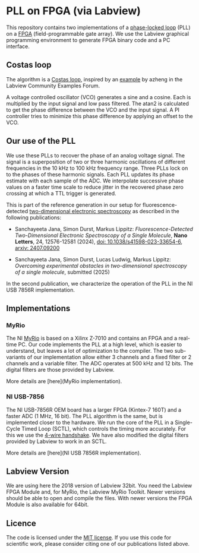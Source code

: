 # PLL on FPGA (via Labview)

This repository contains two implementations of a [phase-locked loop](https://en.wikipedia.org/wiki/Phase-locked_loop) (PLL) on a [FPGA](https://en.wikipedia.org/wiki/Field-programmable_gate_array) (field-programmable gate array). We use the Labview graphical programming environment to generate FPGA binary code and a PC interface.

## Costas loop

The algorithm is a [Costas loop](https://en.wikipedia.org/wiki/Costas_loop), inspired by an [example](https://forums.ni.com/t5/Example-Code/Lock-in-Amplifier-on-LabVIEW-FPGA/ta-p/3500412) by azheng in the Labview Community Examples Forum.

A voltage controlled oscillator (VCO) generates a sine and a cosine. Each is multiplied by the input signal and low pass filtered. The atan2 is calculated to get the phase difference between the VCO and the input signal. A PI controller tries to minimize this phase difference by applying an offset to the VCO.


## Our use of the PLL
We use these PLLs to recover the phase of an analog voltage signal. The signal is a superposition of two or three harmonic oscillations of different frequencies in the 10 kHz to 100 kHz frequency range. 
Three PLLs lock on to the phases of these harmonic signals.
Each PLL updates its phase estimate with each sample of the ADC. We interpolate successive phase values on a faster time scale to reduce jitter in the recovered phase zero crossing at which a TTL trigger is generated.

This is part of the reference generation in our setup for fluorescence-detected [two-dimensional electronic spectroscopy](https://en.wikipedia.org/wiki/Two-dimensional_electronic_spectroscopy) as described in the following publications:

* Sanchayeeta Jana, Simon Durst, Markus Lippitz:
*Fluorescence-Detected Two-Dimensional Electronic Spectroscopy of a Single Molecule*, **Nano Letters**, 24, 12576-12581 (2024), [doi: 10.1038/s41598-023-33654-6](http://dx.doi.org/10.1038/s41598-023-33654-6), [arxiv: 2407.09200](https://arxiv.org/abs/2407.09200)

* Sanchayeeta Jana, Simon Durst, Lucas Ludwig, Markus Lippitz:
*Overcoming experimental obstacles in two-dimensional spectroscopy of a
single molecule*, submitted (2025)

In the second publication, we characterize the operation of the PLL in the NI USB 7856R implementation.


## Implementations

### MyRio

The NI [MyRio](https://en.wikipedia.org/wiki/MyRIO) is based on a Xilinx Z-7010 and contains an FPGA and a real-time PC. Our code implements the PLL at a high level, which is easier to understand, but leaves a lot of optimization to the compiler. The two sub-variants of our implementation allow either 3 channels and a fixed filter or 2 channels and a variable filter. The ADC operates at 500 kHz and 12 bits. The digital filters are those provided by Labview.

More details are [here](MyRio implementation). 


### NI USB-7856

The NI USB-7856R OEM board has a larger FPGA (Kintex-7 160T) and a faster ADC (1 MHz, 16 bit). The PLL algorithm is the same, but is implemented closer to the hardware. We run the core of the PLL in a Single-Cycle Timed Loop (SCTL), which controls the timing more accurately. For this we use the 
[4-wire handshake](https://forums.ni.com/t5/Example-Code/FPGA-Design-Pattern-Four-Wire-Handshake-N-Input-to-M-Output/ta-p/3537293). We have also modified the digital filters provided by Labview to work in an SCTL.

More details are [here](NI USB 7856R implementation). 

## Labview Version

We are using here the 2018 version of Labview 32bit. You need the Labview FPGA Module and, for MyRio, the Labview MyRio Toolkit. Newer versions should be able to open and compile the files. With newer versions the FPGA Module is also available for 64bit.

## Licence


The code is licensed under the [MIT license](LICENSE). If you use this code for scientific work, please consider citing one of our publications listed above.